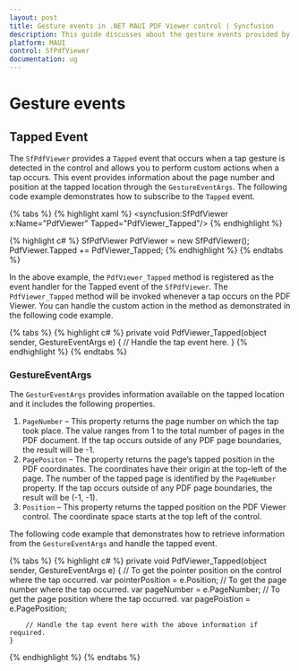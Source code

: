 ```yaml
---
layout: post
title: Gesture events in .NET MAUI PDF Viewer control | Syncfusion
description: This guide discusses about the gesture events provided by Syncfusion .NET MAUI PDF Viewer (SfPdfViewer) control.
platform: MAUI
control: SfPdfViewer
documentation: ug
---
```


# Gesture events

## Tapped Event

The `SfPdfViewer` provides a `Tapped` event that occurs when a tap gesture is detected in the control and allows you to perform custom actions when a tap occurs. This event provides information about the page number and position at the tapped location through the `GestureEventArgs`. 
The following code example demonstrates how to subscribe to the `Tapped` event.

{% tabs %}
{% highlight xaml %}
    <syncfusion:SfPdfViewer x:Name="PdfViewer" Tapped="PdfViewer_Tapped"/>
{% endhighlight %}

{% highlight c# %}
        SfPdfViewer PdfViewer = new SfPdfViewer();
        PdfViewer.Tapped += PdfViewer_Tapped;
{% endhighlight %}
{% endtabs %}

In the above example, the `PdfViewer_Tapped` method is registered as the event handler for the Tapped event of the `SfPdfViewer`. The `PdfViewer_Tapped` method will be invoked whenever a tap occurs on the PDF Viewer. You can handle the custom action in the method as demonstrated in the following code example.

{% tabs %}
{% highlight c# %}
    private void PdfViewer_Tapped(object sender, GestureEventArgs e)
    {
        // Handle the tap event here.
    }
{% endhighlight %}
{% endtabs %}

### GestureEventArgs

The `GesturEventArgs` provides information available on the tapped location and it includes the following properties.

1.	`PageNumber` – This property returns the page number on which the tap took place. The value ranges from 1 to the total number of pages in the PDF document. If the tap occurs outside of any PDF page boundaries, the result will be -1.
2.	`PagePositon` – The property returns the page’s tapped position in the PDF coordinates. The coordinates have their origin at the top-left of the page. The number of the tapped page is identified by the `PageNumber` property. If the tap occurs outside of any PDF page boundaries, the result will be (-1, -1).
3.	`Position` – This property returns the tapped position on the PDF Viewer control. The coordinate space starts at the top left of the control.

The following code example that demonstrates how to retrieve information from the `GestureEventArgs` and handle the tapped event.

{% tabs %}
{% highlight c# %}
    private void PdfViewer_Tapped(object sender, GestureEventArgs e)
    {
        // To get the pointer position on the control where the tap occurred.
        var pointerPosition = e.Position;
        // To get the page number where the tap occurred.
        var pageNumber = e.PageNumber;
        // To get the page position where the tap occurred.
        var pagePoistion = e.PagePosition;

        // Handle the tap event here with the above information if required.
    }
{% endhighlight %}
{% endtabs %}	
